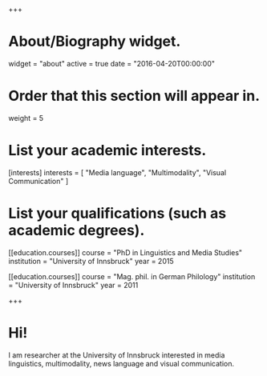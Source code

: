 +++
# About/Biography widget.
widget = "about"
active = true
date = "2016-04-20T00:00:00"

# Order that this section will appear in.
weight = 5

# List your academic interests.
[interests]
  interests = [
    "Media language",
    "Multimodality",
    "Visual Communication"
  ]

# List your qualifications (such as academic degrees).
[[education.courses]]
  course = "PhD in Linguistics and Media Studies"
  institution = "University of Innsbruck"
  year = 2015

[[education.courses]]
  course = "Mag. phil. in German Philology"
  institution = "University of Innsbruck"
  year = 2011
 
+++

# Hi!

I am researcher at the University of Innsbruck interested in media linguistics, multimodality, news language and visual communication.
